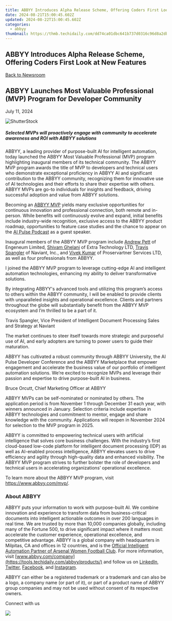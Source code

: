 ```yaml
---
title: ABBYY Introduces Alpha Release Scheme, Offering Coders First Look at New Features
date: 2024-08-21T15:00:45.602Z
updated: 2024-08-22T15:00:45.602Z
categories:
  - abbyy
thumbnail: https://thmb.techidaily.com/dd74ca01dbc641b737d0316c96d8a2db1900c3240cb26343210c013c6153bd21.jpg
---
```


## ABBYY Introduces Alpha Release Scheme, Offering Coders First Look at New Features

[Back to Newsroom](https://tools.techidaily.com/abbyy/products/)

## ABBYY Launches Most Valuable Professional (MVP) Program for Developer Community

July 11, 2024

![ShutterStock](https://content.abbyy.com/-/media/project/abbyy/abbyy/branchtemplates/shutterstock_1272462163_1296-x-729.jpg?h=729&iar=0&w=1296)

##### Selected MVPs will proactively engage with community to accelerate awareness and ROI with ABBYY solutions

ABBYY, a leading provider of purpose-built AI for intelligent automation, today launched the ABBYY Most Valuable Professional (MVP) program highlighting inaugural members of its technical community. The ABBYY MVP program awards the title of MVP to developers and technical users who demonstrate exceptional proficiency in ABBYY AI and significant contribution to the ABBYY community, recognizing them for innovative use of AI technologies and their efforts to share their expertise with others. ABBYY MVPs are go-to individuals for insights and feedback, driving successful adoption and value from ABBYY solutions.

Becoming an [ABBYY MVP](https://tools.techidaily.com/abbyy/products/) yields many exclusive opportunities for continuous innovation and professional connection, both remote and in-person. While benefits will continuously evolve and expand, initial benefits include industry-wide recognition, exclusive access to the ABBYY product roadmap, opportunities to feature case studies and the chance to appear on the [AI Pulse Podcast](https://www.youtube.com/playlist?list=PLcawcg-HXtXeE7L%5FeP5yIE8vg64jhaUXj) as a guest speaker.

Inaugural members of the ABBYY MVP program include [Andrew Pett](https://uk.linkedin.com/in/andrew-pett-b949883) of Engeneum Limited, [Shivam Ghelani](https://www.linkedin.com/in/shivghelani/) of Extra Technology LTD, [Travis Spangler](http://www.linkedin.com/in/travis-spangler-34625060) of Naviant, Inc., and [Vivek Kumar](https://www.linkedin.com/in/vivek-kumar-a605233a/) of Proservartner Services LTD, as well as four professionals from ABBYY.

I joined the ABBYY MVP program to leverage cutting-edge AI and intelligent automation technologies, enhancing my ability to deliver transformative solutions.

By integrating ABBYY's advanced tools and utilizing this program’s access to others within the ABBYY community, I will be enabled to provide clients with unparalleled insights and operational excellence. Clients and partners throughout the globe will substantially benefit from the ABBYY MVP ecosystem and I’m thrilled to be a part of it.

Travis Spangler, Vice President of Intelligent Document Processing Sales and Strategy at Naviant

The market continues to steer itself towards more strategic and purposeful use of AI, and early adopters are turning to power users to guide their maturation.

ABBYY has cultivated a robust community through ABBYY University, the AI Pulse Developer Conference and the ABBYY Marketplace that empower engagement and accelerate the business value of our portfolio of intelligent automation solutions. We’re excited to recognize MVPs and leverage their passion and expertise to drive purpose-built AI in business.

Bruce Orcutt, Chief Marketing Officer at ABBYY

ABBYY MVPs can be self-nominated or nominated by others. The application period is from November 1 through December 31 each year, with winners announced in January. Selection criteria include expertise in ABBYY technologies and commitment to mentor, engage and share knowledge with the community. Applications will reopen in November 2024 for selection to the MVP program in 2025.

ABBYY is committed to empowering technical users with artificial intelligence that solves core business challenges. With the industry’s first cloud-based low-code platform for intelligent document processing (IDP) as well as AI-enabled process intelligence, ABBYY elevates users to drive efficiency and agility through high-quality data and enhanced visibility. The ABBYY MVP program strives to further bolster the role of developers and technical users in accelerating organizations’ operational excellence.

To learn more about the ABBYY MVP program, visit <https://www.abbyy.com/mvp/>.

### About ABBYY

ABBYY puts your information to work with purpose-built AI. We combine innovation and experience to transform data from business-critical documents into intelligent actionable outcomes in over 200 languages in real time. We are trusted by more than 10,000 companies globally, including many of the Fortune 500, to drive significant impact where it matters most: accelerate the customer experience, operational excellence, and competitive advantage. ABBYY is a global company with headquarters in Milpitas, CA and offices in 12 countries, and is the [Official Intelligent Automation Partner of Arsenal Women Football Club](https://tools.techidaily.com/abbyy/products/). For more information, visit [www.abbyy.com/company](https://tools.techidaily.com/abbyy/products/) and follow us on [LinkedIn](https://www.linkedin.com/company/abbyy), [Twitter](https://twitter.com/ABBYY%5FSoftware), [Facebook](https://www.facebook.com/ABBYYsoft), and [Instagram](https://www.instagram.com/abbyyglobal/).

ABBYY can either be a registered trademark or a trademark and can also be a logo, a company name (or part of it), or part of a product name of ABBYY group companies and may not be used without consent of its respective owners.

Connect with us

<ins class="adsbygoogle"
     style="display:block"
     data-ad-format="autorelaxed"
     data-ad-client="ca-pub-7571918770474297"
     data-ad-slot="1223367746"></ins>



<ins class="adsbygoogle"
     style="display:block"
     data-ad-client="ca-pub-7571918770474297"
     data-ad-slot="8358498916"
     data-ad-format="auto"
     data-full-width-responsive="true"></ins>

<!-- affiliate ads begin -->
<a href="https://shop.systoolsgroup.com/affiliate.php?ACCOUNT=SYSTOOBY&AFFILIATE=108875&PATH=https%3A%2F%2Fwww.systoolsgroup.com%3FAFFILIATE%3D108875%26RESOURCE%3D%2BSysTools%2BOutlook%2BRecovery"><img src="https://www.systoolsgroup.com/box/outlook-recovery.png" border="0"></a>
<!-- affiliate ads end -->